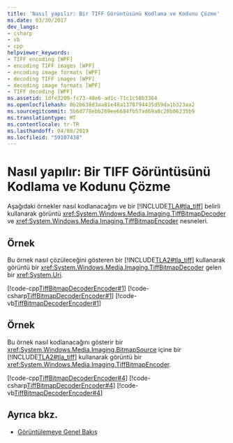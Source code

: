 ```yaml
---
title: 'Nasıl yapılır: Bir TIFF Görüntüsünü Kodlama ve Kodunu Çözme'
ms.date: 03/30/2017
dev_langs:
- csharp
- vb
- cpp
helpviewer_keywords:
- TIFF encoding [WPF]
- encoding TIFF images [WPF]
- encoding image formats [WPF]
- decoding TIFF images [WPF]
- decoding image formats [WPF]
- TIFF decoding [WPF]
ms.assetid: 1dfe3209-fc73-40e6-ad1c-71c1c58b3364
ms.openlocfilehash: 0b2b638d3aa81e48a1378794435d59da1b323aa2
ms.sourcegitcommit: 5b6d778ebb269ee6684fb57ad69a8c28b06235b9
ms.translationtype: MT
ms.contentlocale: tr-TR
ms.lasthandoff: 04/08/2019
ms.locfileid: "59107438"
---
```

# <a name="how-to-encode-and-decode-a-tiff-image"></a>Nasıl yapılır: Bir TIFF Görüntüsünü Kodlama ve Kodunu Çözme
Aşağıdaki örnekler nasıl kodlanacağını ve bir [!INCLUDE[TLA#tla_tiff](../../../../includes/tlasharptla-tiff-md.md)] belirli kullanarak görüntü <xref:System.Windows.Media.Imaging.TiffBitmapDecoder> ve <xref:System.Windows.Media.Imaging.TiffBitmapEncoder> nesneleri.  
  
## <a name="example"></a>Örnek  
 Bu örnek nasıl çözüleceğini gösteren bir [!INCLUDE[TLA2#tla_tiff](../../../../includes/tla2sharptla-tiff-md.md)] kullanarak görüntü bir <xref:System.Windows.Media.Imaging.TiffBitmapDecoder> gelen bir <xref:System.Uri>.  
  
 [!code-cpp[TiffBitmapDecoderEncoder#1](~/samples/snippets/cpp/VS_Snippets_Wpf/TiffBitmapDecoderEncoder/CPP/TiffEncoderDecoder.cpp#1)]
 [!code-csharp[TiffBitmapDecoderEncoder#1](~/samples/snippets/csharp/VS_Snippets_Wpf/TiffBitmapDecoderEncoder/CSharp/TiffEncoderDecoder.cs#1)]
 [!code-vb[TiffBitmapDecoderEncoder#1](~/samples/snippets/visualbasic/VS_Snippets_Wpf/TiffBitmapDecoderEncoder/VB/TiffEncoderDecoder.vb#1)]  
  
## <a name="example"></a>Örnek  
 Bu örnek nasıl kodlanacağını gösterir bir <xref:System.Windows.Media.Imaging.BitmapSource> içine bir [!INCLUDE[TLA2#tla_tiff](../../../../includes/tla2sharptla-tiff-md.md)] kullanarak görüntü bir <xref:System.Windows.Media.Imaging.TiffBitmapEncoder>.  
  
 [!code-cpp[TiffBitmapDecoderEncoder#4](~/samples/snippets/cpp/VS_Snippets_Wpf/TiffBitmapDecoderEncoder/CPP/TiffEncoderDecoder.cpp#4)]
 [!code-csharp[TiffBitmapDecoderEncoder#4](~/samples/snippets/csharp/VS_Snippets_Wpf/TiffBitmapDecoderEncoder/CSharp/TiffEncoderDecoder.cs#4)]
 [!code-vb[TiffBitmapDecoderEncoder#4](~/samples/snippets/visualbasic/VS_Snippets_Wpf/TiffBitmapDecoderEncoder/VB/TiffEncoderDecoder.vb#4)]  
  
## <a name="see-also"></a>Ayrıca bkz.

- [Görüntülemeye Genel Bakış](imaging-overview.md)

